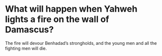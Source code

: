 # What will happen when Yahweh lights a fire on the wall of Damascus?

The fire will devour Benhadad’s strongholds, and the young men and all the fighting men will die.
